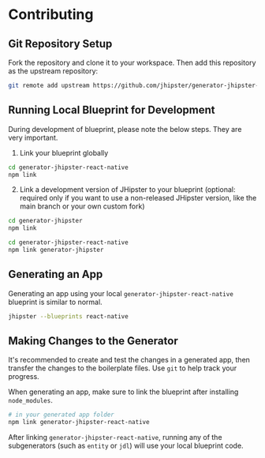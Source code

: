 # Contributing

## Git Repository Setup

Fork the repository and clone it to your workspace. Then add this repository as the upstream repository:

```sh
git remote add upstream https://github.com/jhipster/generator-jhipster-react-native.git
```

## Running Local Blueprint for Development

During development of blueprint, please note the below steps. They are very important.

1. Link your blueprint globally

```bash
cd generator-jhipster-react-native
npm link
```

2. Link a development version of JHipster to your blueprint (optional: required only if you want to use a non-released JHipster version, like the main branch or your own custom fork)

```bash
cd generator-jhipster
npm link

cd generator-jhipster-react-native
npm link generator-jhipster
```

## Generating an App

Generating an app using your local `generator-jhipster-react-native` blueprint is similar to normal.

```sh
jhipster --blueprints react-native
```

## Making Changes to the Generator

It's recommended to create and test the changes in a generated app, then transfer the changes to the boilerplate files. Use `git` to help track your progress.

When generating an app, make sure to link the blueprint after installing `node_modules`.

```sh
# in your generated app folder
npm link generator-jhipster-react-native
```

After linking `generator-jhipster-react-native`, running any of the subgenerators (such as `entity` or `jdl`) will use your local blueprint code.
